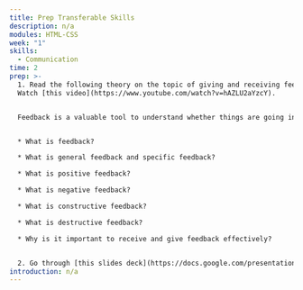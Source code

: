 ```yaml
---
title: Prep Transferable Skills
description: n/a
modules: HTML-CSS
week: "1"
skills:
  - Communication
time: 2
prep: >-
  1. Read the following theory on the topic of giving and receiving feedback.
  Watch [this video](https://www.youtube.com/watch?v=hAZLU2aYzcY).


  Feedback is a valuable tool to understand whether things are going in the right direction or not. It is also an effective way to help people develop and grow professionally. How feedback is communicated will not only determine how effective it will be but also how positive its impact will be. Do your own research about the definition and different types of feedback. Answer the following questions in writing:


  * What is feedback?

  * What is general feedback and specific feedback?

  * What is positive feedback?

  * What is negative feedback?

  * What is constructive feedback?

  * What is destructive feedback?

  * Why is it important to receive and give feedback effectively?


  2. Go through [this slides deck](https://docs.google.com/presentation/d/1E8O9eh8dTQdIsI6VpVwFHesAz0PBDW38WSXuTir_vUk/edit#slide=id.ga9333c68a9_0_33) about the transferable skills. Write a 100-word text on your previous job/education experience and demonstrate how these can be transferred to the skills needed as a developer. Share it with your pair of the week so you can discuss it in the class.
introduction: n﻿/a
---
```

